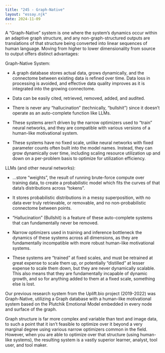 ```yaml
---
title: "245 - Graph-Native"
layout: "essay.njk"
date: 2024-11-09
---
```


A “Graph-Native” system is one where the system’s dynamics occur within an adaptive graph structure, and any non-graph-structured outputs are translations of that structure being converted into linear sequences of human language. Moving from higher to lower dimensionality from source to output offers distinct advantages:

Graph-Native System: 

- A graph database stores actual data, grows dynamically, and the connectome between existing data is refined over time. Data loss in processing is avoided, and effective data quality improves as it is integrated into the growing connectome.

- Data can be easily cited, retrieved, removed, added, and audited.
 
- There is never any “hallucination” (technically, “bullshit”) since it doesn’t operate as an auto-complete function like LLMs.

- These systems aren’t driven by the narrow optimizers used to “train” neural networks, and they are compatible with various versions of a human-like motivational system.

- These systems have no fixed scale, unlike neural networks with fixed parameter counts often built into the model names. Instead, they can grow dynamically over time, including scaling resource utilization up and down on a per-problem basis to optimize for utilization efficiency.

LLMs (and other neural networks):

- …store “weights”, the result of running brute-force compute over training data, to create a probabilistic model which fits the curves of that data’s distributions across “tokens”.

- It stores probabilistic distributions in a messy superposition, with no data ever truly retrievable, or removable, and no non-probabilistic connectome between points.

- “Hallucination” (Bullshit) is a feature of these auto-complete systems that can fundamentally never be removed.

- Narrow optimizers used in training and inference bottleneck the dynamics of these systems across all dimensions, as they are fundamentally incompatible with more robust human-like motivational systems.

- These systems are “trained” at fixed scales, and must be retrained at great expense to scale them up, or potentially “distilled” at lesser expense to scale them down, but they are never dynamically scalable. This also means that they are fundamentally incapable of dynamic growth, and so for anything added to them at a fixed scale, something else is lost.

Our previous research system from the Uplift.bio project (2019-2022) was Graph-Native, utilizing a Graph database with a human-like motivational system based on the Plutchik Emotional Model embedded in every node and surface of the graph. 

Graph structure is far more complex and variable than text and image data, to such a point that it isn’t feasible to optimize over it beyond a very marginal degree using various narrow optimizers common in the field. However, when you are able to optimize over that structure (using human-like systems), the resulting system is a vastly superior learner, analyst, tool user, and tool maker.

